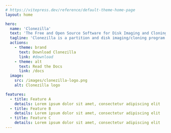 ```yaml
---
# https://vitepress.dev/reference/default-theme-home-page
layout: home

hero:
  name: 'Clonezilla'
  text: 'The Free and Open Source Software for Disk Imaging and Cloning.'
  tagline: 'Clonezilla is a partition and disk imaging/cloning program similar to True Image® or Norton Ghost®. It helps you to do system deployment, bare metal backup and recovery.'
  actions:
    - theme: brand
      text: Download Clonezilla
      link: #download
    - theme: alt
      text: Read the Docs
      link: /docs
  image:
    src: /images/clonezilla-logo.png
    alt: Clonezilla logo

features:
  - title: Feature A
    details: Lorem ipsum dolor sit amet, consectetur adipiscing elit
  - title: Feature B
    details: Lorem ipsum dolor sit amet, consectetur adipiscing elit
  - title: Feature C
    details: Lorem ipsum dolor sit amet, consectetur adipiscing elit
---
```


